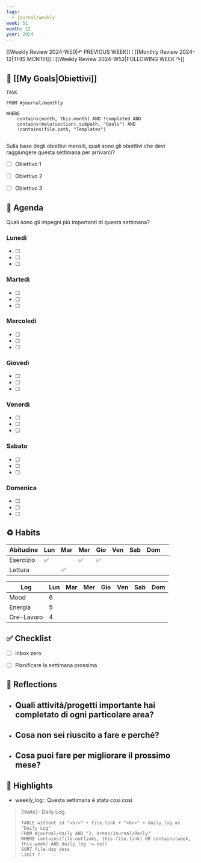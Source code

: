 ```yaml
---
tags:
  - journal/weekly
week: 51
month: 12
year: 2024
---
```

[[Weekly Review 2024-W50|↶ PREVIOUS WEEK]] ⁝ [[Monthly Review 2024-12|THIS MONTH]] ⁝ [[Weekly Review 2024-W52|FOLLOWING WEEK ↷]]

## 🎯 [[My Goals|Obiettivi]]

```dataview
TASK

FROM #journal/monthly  

WHERE 
	contains(month, this.month) AND !completed AND
	contains(meta(section).subpath, "Goals") AND
	!contains(file.path, "Templates")
	

```

Sulla base degli obiettivi mensili, quali sono gli obiettivi che devi raggiungere questa settimana per arrivarci?

- [ ] Obiettivo 1
- [ ] Obiettivo 2
- [ ] Obiettivo 3


## 📅 Agenda

Quali sono gli impegni più importanti di questa settimana?

### **Lunedì**

- [ ] 
- [ ] 
- [ ] 

### **Martedì**

- [ ] 
- [ ] 
- [ ] 

### **Mercoledì**

- [ ] 
- [ ] 
- [ ] 

### **Giovedì**

- [ ] 
- [ ] 
- [ ] 

### **Venerdì**

- [ ] 
- [ ] 
- [ ] 

### **Sabato**

- [ ] 
- [ ] 
- [ ] 

### **Domenica**

- [ ] 
- [ ] 
- [ ] 



## ♻ Habits

| Abitudine | Lun | Mar | Mer | Gio | Ven | Sab | Dom |     |
| --------- | --- | --- | --- | --- | --- | --- | --- | --- |
| Esercizio | ✅   |     | ✅   | ✅   |     |     |     |     |
| Lettura   |     | ✅   |     |     |     |     |     |     |

| Log        | Lun | Mar | Mer | Gio | Ven | Sab | Dom |
| ---------- | --- | --- | --- | --- | --- | --- | --- |
| Mood       | 6   |     |     |     |     |     |     |
| Energia    | 5   |     |     |     |     |     |     |
| Ore-Lavoro | 4   |     |     |     |     |     |     |

## ✅ Checklist

- [ ] Inbox zero
- [ ] Pianificare la settimana prossima


## 🤔 Reflections

  - Quali attività/progetti importante hai completato di ogni particolare area?
	  - 
  - Cosa non sei riuscito a fare e perché?
	  - 
  - Cosa puoi fare per migliorare il prossimo mese?
	  - 

## 🌟 Highlights 

- weekly_log:: Questa settimana è stata cosi cosi 


>[!note]- Daily Log
> ```dataview
> TABLE without id "<br>" + file.link + "<br>" + daily_log as "Daily Log"
> FROM #journal/daily AND "2. Areas/Journal/Daily"
> WHERE contains(file.outlinks, this.file.link) OR contains(week, this.week) AND daily_log != null
> SORT file.day desc
> Limit 7 
> ```


